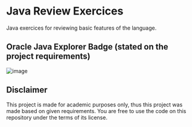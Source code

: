 # Java Review Exercices

Java exercices for reviewing basic features of the language.

## Oracle Java Explorer Badge (stated on the project requirements) 

![image](https://user-images.githubusercontent.com/66980937/193880827-4264e6cc-f3eb-4c1c-b654-7d638ab26f11.png)

## Disclaimer

This project is made for academic purposes only, thus this project was made based on given requirements. 
You are free to use the code on this repository under the terms of its license.
